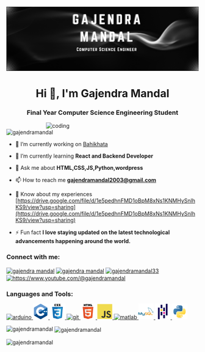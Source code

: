 ![logo](https://github.com/gajendramandal/gajendramandal/blob/main/Gajendra%20mandal.png)
<h1 align="center">Hi 👋, I'm Gajendra Mandal</h1>
<h3 align="center">Final Year Computer Science Engineering Student</h3>
<img align="right" alt="coding" width="400" src="https://user-images.githubusercontent.com/55389276/140866485-8fb1c876-9a8f-4d6a-98dc-08c4981eaf70.gif"

<p align="left"> <img src="https://komarev.com/ghpvc/?username=gajendramandal&label=Profile%20views&color=0e75b6&style=flat" alt="gajendramandal" /> </p>

- 🔭 I’m currently working on [Bahikhata](https://dev-bahikhata.pantheonsite.io/)

- 🌱 I’m currently learning **React and Backend Developer**

- 💬 Ask me about **HTML,CSS,JS,Python,wordpress**

- 📫 How to reach me **gajendramandal2003@gmail.com**

- 📄 Know about my experiences [https://drive.google.com/file/d/1e5pedhnFMD1oBpM8xNs1KNMHySnlhKS9/view?usp=sharing](https://drive.google.com/file/d/1e5pedhnFMD1oBpM8xNs1KNMHySnlhKS9/view?usp=sharing)

- ⚡ Fun fact **I love staying updated on the latest technological advancements happening around the world.**

<h3 align="left">Connect with me:</h3>
<p align="left">
<a href="https://twitter.com/gajendra mandal" target="blank"><img align="center" src="https://raw.githubusercontent.com/rahuldkjain/github-profile-readme-generator/master/src/images/icons/Social/twitter.svg" alt="gajendra mandal" height="30" width="40" /></a>
<a href="https://linkedin.com/in/gajendra mandal" target="blank"><img align="center" src="https://raw.githubusercontent.com/rahuldkjain/github-profile-readme-generator/master/src/images/icons/Social/linked-in-alt.svg" alt="gajendra mandal" height="30" width="40" /></a>
<a href="https://instagram.com/gajendramandal33" target="blank"><img align="center" src="https://raw.githubusercontent.com/rahuldkjain/github-profile-readme-generator/master/src/images/icons/Social/instagram.svg" alt="gajendramandal33" height="30" width="40" /></a>
<a href="https://www.youtube.com/c/https://www.youtube.com/@gajendramandal" target="blank"><img align="center" src="https://raw.githubusercontent.com/rahuldkjain/github-profile-readme-generator/master/src/images/icons/Social/youtube.svg" alt="https://www.youtube.com/@gajendramandal" height="30" width="40" /></a>
</p>

<h3 align="left">Languages and Tools:</h3>
<p align="left"> <a href="https://www.arduino.cc/" target="_blank" rel="noreferrer"> <img src="https://cdn.worldvectorlogo.com/logos/arduino-1.svg" alt="arduino" width="40" height="40"/> </a> <a href="https://www.w3schools.com/cpp/" target="_blank" rel="noreferrer"> <img src="https://raw.githubusercontent.com/devicons/devicon/master/icons/cplusplus/cplusplus-original.svg" alt="cplusplus" width="40" height="40"/> </a> <a href="https://www.w3schools.com/css/" target="_blank" rel="noreferrer"> <img src="https://raw.githubusercontent.com/devicons/devicon/master/icons/css3/css3-original-wordmark.svg" alt="css3" width="40" height="40"/> </a> <a href="https://git-scm.com/" target="_blank" rel="noreferrer"> <img src="https://www.vectorlogo.zone/logos/git-scm/git-scm-icon.svg" alt="git" width="40" height="40"/> </a> <a href="https://www.w3.org/html/" target="_blank" rel="noreferrer"> <img src="https://raw.githubusercontent.com/devicons/devicon/master/icons/html5/html5-original-wordmark.svg" alt="html5" width="40" height="40"/> </a> <a href="https://developer.mozilla.org/en-US/docs/Web/JavaScript" target="_blank" rel="noreferrer"> <img src="https://raw.githubusercontent.com/devicons/devicon/master/icons/javascript/javascript-original.svg" alt="javascript" width="40" height="40"/> </a> <a href="https://www.mathworks.com/" target="_blank" rel="noreferrer"> <img src="https://upload.wikimedia.org/wikipedia/commons/2/21/Matlab_Logo.png" alt="matlab" width="40" height="40"/> </a> <a href="https://www.mysql.com/" target="_blank" rel="noreferrer"> <img src="https://raw.githubusercontent.com/devicons/devicon/master/icons/mysql/mysql-original-wordmark.svg" alt="mysql" width="40" height="40"/> </a> <a href="https://pandas.pydata.org/" target="_blank" rel="noreferrer"> <img src="https://raw.githubusercontent.com/devicons/devicon/2ae2a900d2f041da66e950e4d48052658d850630/icons/pandas/pandas-original.svg" alt="pandas" width="40" height="40"/> </a> <a href="https://www.python.org" target="_blank" rel="noreferrer"> <img src="https://raw.githubusercontent.com/devicons/devicon/master/icons/python/python-original.svg" alt="python" width="40" height="40"/> </a> </p>

<p><img align="left" src="https://github-readme-stats.vercel.app/api/top-langs?username=gajendramandal&show_icons=true&locale=en&layout=compact" alt="gajendramandal" /></p>

<p>&nbsp;<img align="center" src="https://github-readme-stats.vercel.app/api?username=gajendramandal&show_icons=true&locale=en" alt="gajendramandal" /></p>

<p><img align="center" src="https://github-readme-streak-stats.herokuapp.com/?user=gajendramandal&" alt="gajendramandal" /></p>
